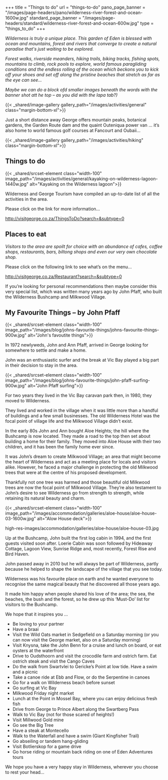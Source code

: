 +++
title = "Things to do"
url = "things-to-do"
pano_page_banner = "/images/page-headers/pano/wilderness-river-forest-and-ocean-1600w.jpg"
standard_page_banner = "/images/page-headers/standard/wilderness-river-forest-and-ocean-600w.jpg"
type = "things_to_do"
+++

*Wilderness is truly a unique place\. This garden of Eden is blessed with ocean and mountains, forest and rivers that converge to create a natural paradise that's just waiting to be explored\.*

*Forest walks, riverside meanders, hiking trails, biking tracks, fishing spots, mountains to climb, rock pools to explore, world famous paragliding conditions and the endless rolling of the ocean which beckons you to kick off your shoes and set off along the pristine beaches that stretch as far as the eye can see…*

*Maybe we can do a block ofd smaller images beneath the words with the banner shot att he top – as you did with the lapa tab?\)*

{{< _shared/image-gallery gallery_path="/images/activities/general" class="margin-bottom-xl">}}

Just a short distance away George offers mountain peaks, botanical gardens, the Garden Route dam and the quaint Outeniqua power van … it’s also home to world famous golf courses at Fancourt and Oubaii… 

{{< _shared/image-gallery gallery_path="/images/activities/hiking"  class="margin-bottom-xl">}}

## Things to do

{{< _shared/srcset-element class="width-100" image_path="/images/activities/general/kayaking-on-wilderness-lagoon-1440w.jpg" alt="Kayaking on the Wilderness lagoon">}}

Wilderness and George Tourism have compiled an up\-to\-date list of all the activities in the area\. 

Please click on the link for more information…

[http://visitgeorge\.co\.za/ThingsToDo?search=&subtype=0](http://visitgeorge.co.za/ThingsToDo?search=&subtype=0)

## Places to eat

*Visitors to the area are spoilt for choice with an abundance of cafes, coffee shops, restaurants, bars, biltong shops and even our very own chocolate shop\.*

Please click on the following link to see what’s on the menu…

[http://visitgeorge\.co\.za/Restaurant?search=&subtype=0](http://visitgeorge.co.za/Restaurant?search=&subtype=0)

If you’re looking for personal recommendations then maybe consider this very special list, which was written many years ago by John Pfaff, who built the Wilderness Bushcamp and Milkwood Village\.

## My Favourite Things – by John Pfaff

{{< _shared/srcset-element class="width-100" image_path="/images/blog/johns-favourite-things/johns-favourite-things-900w.jpg" alt="John's favoutite things">}}


In 1972 newlyweds, John and Ann Pfaff, arrived in George looking for somewhere to settle and make a home\.

John was an enthusiastic surfer and the break at Vic Bay played a big part in their decision to stay in the area\.

{{< _shared/srcset-element class="width-100" image_path="/images/blog/johns-favourite-things/john-pfaff-surfing-900w.jpg" alt="John Pfaff surfing">}}

For two years they lived in the Vic Bay caravan park then, in 1980, they moved to Wilderness\.

They lived and worked in the village when it was little more than a handful of buildings and a few small businesses\. The old Wilderness Hotel was the focal point of village life and the Milkwood Village didn’t exist\.

In the early 80s John and Ann bought Aloe Heights; the hill where the Bushcamp is now located\. They made a road to the top then set about building a home for their family\. They moved into Aloe House with their two children, and it has been the family home ever since\.

It was John’s dream to create Milkwood Village; an area that might become the heart of Wilderness and act as a meeting place for locals and visitors alike\. However, he faced a major challenge in protecting the old Milkwood trees that were at the centre of his proposed development\.

Thankfully not one tree was harmed and those beautiful old Milkwood trees are now the focal point of Milkwood Village\. They’re also testament to John’s desire to see Wilderness go from strength to strength, while retaining its natural beauty and charm\.

{{< _shared/srcset-element class="width-100" image_path="/images/accommodation/galleries/aloe-house/aloe-house-03-1600w.jpg" alt="Alow House deck">}}

high-res-images/accommodation/galleries/aloe-house/aloe-house-03.jpg

Up at the Bushcamp, John built the first log cabin in 1994, and the first guests visited soon after\. Loerie Cabin was soon followed by Hideaway Cottage, Lagoon View, Sunrise Ridge and, most recently, Forest Rise and Bird Haven\.

John passed away in 2010 but he will always be part of Wilderness, partly because he helped to shape the landscape of the village that you see today\.

Wilderness was his favourite place on earth and he wanted everyone to recognise the same magical beauty that he discovered all those years ago\.

It made him happy when people shared his love of the area; the sea, the beaches, the bush and the forest, so he drew up this ‘Must\-Do’ list for visitors to the Bushcamp\.

We hope that it inspires you …

- Be loving to your partner
- Have a braai
- Visit the Wild Oats market in Sedgefield on a Saturday morning \(or you can now visit the George market, also on a Saturday morning\)
- Visit Knysna, take the John Benn for a cruise and lunch on board, or eat oysters at the waterfront
- Drive to Oudsthoorn and visit the crocodile farm and ostrich farm\. Eat ostrich steak and visit the Cango Caves
- Do the walk from Swartvlei to Gericke’s Point at low tide\. Have a swim and a picnic
- Take a canoe ride at Ebb and Flow, or do the Serpentine in canoes
- Go for a walk on Wilderness beach before sunset
- Go surfing at Vic Bay
- Milkwood Friday night market
- Lunch at the Point in Mossel Bay, where you can enjoy delicious fresh fish
- Drive from George to Prince Albert along the Swartberg Pass
- Walk to Vic Bay \(not for those scared of heights\!\)
- Visit Millwood Gold mine
- Go see the Big Tree
- Have a steak at Montecello
- Walk to the Waterfall and have a swim \(Giant Kingfisher Trail\)
- Go abseiling or tandem hang\-gliding
- Visit Botlierskop for a game drive
- Go horse riding or mountain back riding on one of Eden Adventures tours

We hope you have a very happy stay in Wilderness, wherever you choose to rest your head…

